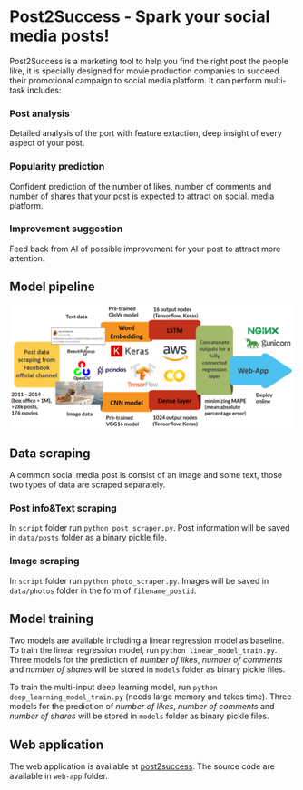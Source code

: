 # Post2Success - Spark your social media posts!

Post2Success is a marketing tool to help you find the right post the people like, it is specially designed for movie production companies to succeed their promotional campaign to social media platform. It can perform multi-task includes:

### Post analysis
Detailed analysis of the port with feature extaction, deep insight of every aspect of your post.

### Popularity prediction
Confident prediction of the number of likes, number of comments and number of shares that your post is expected to attract on social. media platform.

### Improvement suggestion
Feed back from AI of possible improvement for your post to attract more attention.

## Model pipeline
![model pipeline](./web-app/static/images/pipeline.png)

## Data scraping
A common social media post is consist of an image and some text, those two types of data are scraped separately.

### Post info&Text scraping
In `script` folder run `python post_scraper.py`. Post information will be saved in `data/posts` folder as a binary pickle file.

### Image scraping
In `script` folder run `python photo_scraper.py`.  Images will be saved in `data/photos` folder in the form of `filename_postid`.

## Model training
Two models are available including a linear regression model as baseline. To train the linear regression model, run `python linear_model_train.py`. Three models for the prediction of *number of likes*, *number of comments* and *number of shares* will be stored in `models` folder as binary pickle files.

To train the multi-input deep learning model, run `python deep_learning_model_train.py` (needs large memory and takes time). Three models for the prediction of *number of likes*, *number of comments* and *number of shares* will be stored in `models` folder as binary pickle files.

## Web application
The web application is available at [post2success](http://www.dataprocessor.online/). The source code are available in `web-app` folder.